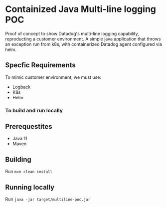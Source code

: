 # Containized Java Multi-line logging POC

Proof of concept to show Datadog's multi-line logging capability, reproducting
a customer environment. A simple java application that throws an exception run
from k8s, with containerized Datadog agent configured via helm.

## Specfic Requirements

To mimic customer environment, we must use:

- Logback
- K8s
- Helm

### To build and run locally
## Prerequestites

- Java 11
- Maven

## Building

Run `mvn clean install`

## Running locally

Run `java -jar target/multiline-poc.jar`
